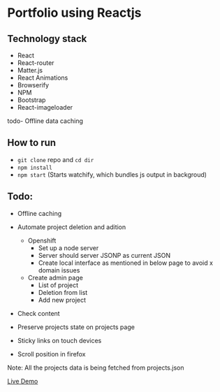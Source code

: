 # Portfolio using Reactjs

## Technology stack
- React
- React-router
- Matter.js
- React Animations
- Browserify
- NPM
- Bootstrap
- React-imageloader

todo- 
Offline data caching
 
## How to run 
- ```git clone``` repo and ```cd dir```
- ```npm install```
- ```npm start``` (Starts watchify, which bundles js output in backgroud)

## Todo:
- Offline caching  
- Automate project deletion and adition
	- Openshift 
		- Set up a node server
		- Server should server JSONP as current JSON
		- Create local interface as mentioned in below page to avoid x domain issues
	- Create admin page
		- List of project
		- Deletion from list
		- Add new project

- Check content
- Preserve projects state on projects page
- Sticky links on touch devices
- Scroll position in firefox


Note: All the projects data is being fetched from projects.json 

[Live Demo](http://gurpreetsran.github.io/gs/#/home)